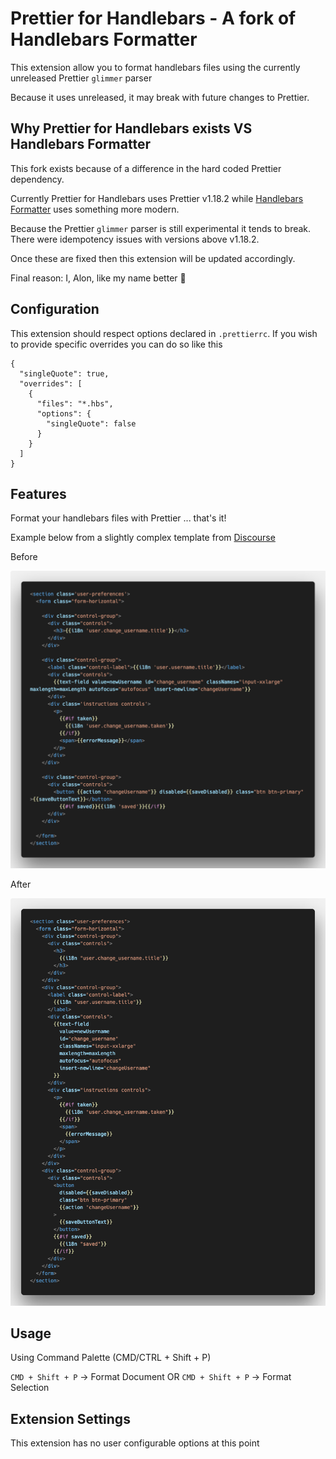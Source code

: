 # Prettier for Handlebars - A fork of Handlebars Formatter

This extension allow you to format handlebars files using the currently unreleased Prettier `glimmer` parser

Because it uses unreleased, it may break with future changes to Prettier.

## Why Prettier for Handlebars exists VS Handlebars Formatter

This fork exists because of a difference in the hard coded Prettier dependency.

Currently Prettier for Handlebars uses Prettier v1.18.2 while [Handlebars Formatter](https://github.com/mfeckie/handlebars-formatter) uses something more modern.

Because the Prettier `glimmer` parser is still experimental it tends to break. There were idempotency issues with versions above v1.18.2.

Once these are fixed then this extension will be updated accordingly.

Final reason: I, Alon, like my name better 🙂

## Configuration

This extension should respect options declared in `.prettierrc`.  If you wish to provide specific overrides you can do so like this

```
{
  "singleQuote": true,
  "overrides": [
    {
      "files": "*.hbs",
      "options": {
        "singleQuote": false
      }
    }
  ]
}
```

## Features

Format your handlebars files with Prettier ... that's it!

Example below from a slightly complex template from [Discourse](https://github.com/discourse/discourse/blob/master/app/assets/javascripts/discourse/templates/preferences-username.hbs)

Before

![before](/images/before.png)

After

![after](/images/after.png)

## Usage
Using Command Palette (CMD/CTRL + Shift + P)

`CMD + Shift + P` -> Format Document
OR
`CMD + Shift + P` -> Format Selection

## Extension Settings

This extension has no user configurable options at this point
